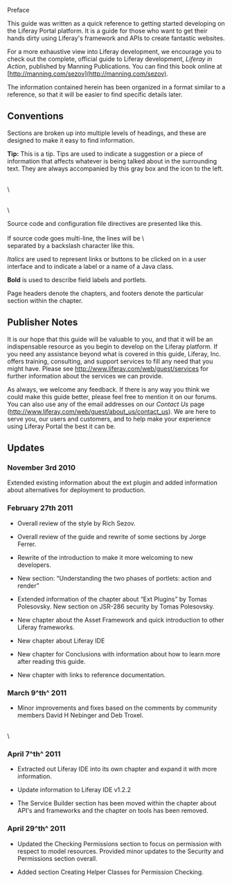 Preface

This guide was written as a quick reference to getting started
developing on the Liferay Portal platform. It is a guide for those who
want to get their hands dirty using Liferay's framework and APIs to
create fantastic websites.

For a more exhaustive view into Liferay development, we encourage you to
check out the complete, official guide to Liferay development, *Liferay
in Action*, published by Manning Publications. You can find this book
online at [http://manning.com/sezov](http://manning.com/sezov).

The information contained herein has been organized in a format similar
to a reference, so that it will be easier to find specific details
later.

## Conventions

Sections are broken up into multiple levels of headings, and these are
designed to make it easy to find information.

**Tip:** This is a tip. Tips are used to indicate a suggestion or a
piece of information that affects whatever is being talked about in the
surrounding text. They are always accompanied by this gray box and the
icon to the left.

\
\

\
\

Source code and configuration file directives are presented like this.\
\
If source code goes multi-line, the lines will be \\\
separated by a backslash character like this.

*Italics* are used to represent links or buttons to be clicked on in a
user interface and to indicate a label or a name of a Java class.

**Bold** is used to describe field labels and portlets.

Page headers denote the chapters, and footers denote the particular
section within the chapter.

## Publisher Notes

It is our hope that this guide will be valuable to you, and that it will
be an indispensable resource as you begin to develop on the Liferay
platform. If you need any assistance beyond what is covered in this
guide, Liferay, Inc. offers training, consulting, and support services
to fill any need that you might have. Please see
[http://www.](http://www.liferay.com/web/guest/services)[liferay](http://www.liferay.com/web/guest/services)[.com/web/guest/services](http://www.liferay.com/web/guest/services)
for further information about the services we can provide.

As always, we welcome any feedback. If there is any way you think we
could make this guide better, please feel free to mention it on our
forums. You can also use any of the email addresses on our *Contact Us*
page
([http://www.](http://www.liferay.com/web/guest/about_us/contact_us)[liferay](http://www.liferay.com/web/guest/about_us/contact_us)[.com/web/guest/about\_us/contact\_us](http://www.liferay.com/web/guest/about_us/contact_us)).
We are here to serve you, our users and customers, and to help make your
experience using Liferay Portal the best it can be.

## Updates

### November 3rd 2010

Extended existing information about the ext plugin and added information
about alternatives for deployment to production.

### February 27th 2011

-   Overall review of the style by Rich Sezov.

-   Overall review of the guide and rewrite of some sections by Jorge
    Ferrer.

-   Rewrite of the introduction to make it more welcoming to new
    developers.

-   New section: “Understanding the two phases of portlets: action and
    render”

-   Extended information of the chapter about “Ext Plugins” by Tomas
    Polesovsky. New section on JSR-286 security by Tomas Polesovsky.

-   New chapter about the Asset Framework and quick introduction to
    other Liferay frameworks.

-   New chapter about Liferay IDE

-   New chapter for Conclusions with information about how to learn more
    after reading this guide.

-   New chapter with links to reference documentation.

### March 9^th^ 2011

-   Minor improvements and fixes based on the comments by community
    members David H Nebinger and Deb Troxel.

\
\

### April 7^th^ 2011

-   Extracted out Liferay IDE into its own chapter and expand it with
    more information.

-   Update information to Liferay IDE v1.2.2

-   The Service Builder section has been moved within the chapter about
    API's and frameworks and the chapter on tools has been removed.

### April 29^th^ 2011

-   Updated the Checking Permissions section to focus on permission with
    respect to model resources. Provided minor updates to the Security
    and Permissions section overall.

-   Added section Creating Helper Classes for Permission Checking.


